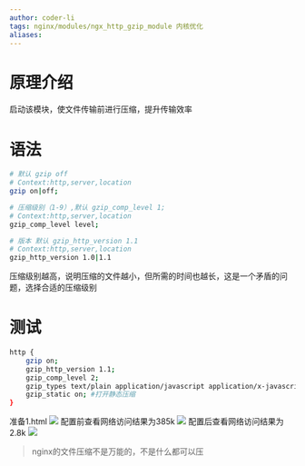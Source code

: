 ```yaml
---
author: coder-li
tags: nginx/modules/ngx_http_gzip_module 内核优化
aliases: 
---
```

# 原理介绍
启动该模块，使文件传输前进行压缩，提升传输效率

# 语法
```bash
# 默认 gzip off
# Context:http,server,location
gzip on|off;

# 压缩级别（1-9）,默认 gzip_comp_level 1;
# Context:http,server,location
gzip_comp_level level;

# 版本 默认 gzip_http_version 1.1
# Context:http,server,location
gzip_http_version 1.0|1.1
```
压缩级别越高，说明压缩的文件越小，但所需的时间也越长，这是一个矛盾的问题，选择合适的压缩级别
# 测试
```bash
http {
	gzip on;
    gzip_http_version 1.1;
    gzip_comp_level 2;
    gzip_types text/plain application/javascript application/x-javascript text/css application/xml text/javascript application/x-httpd-php image/jpeg image/gif image/png; #设置要压缩的文件类型
    gzip_static on; #打开静态压缩
}
```
 准备1.html
 ![](https://cdn.jsdelivr.net/gh/lijing-2008/PicGo/img/20220112213510.png)
配置前查看网络访问结果为385k
![](https://cdn.jsdelivr.net/gh/lijing-2008/PicGo/img/20220112213957.png)
配置后查看网络访问结果为2.8k
![](https://cdn.jsdelivr.net/gh/lijing-2008/PicGo/img/20220112213637.png)

> nginx的文件压缩不是万能的，不是什么都可以压